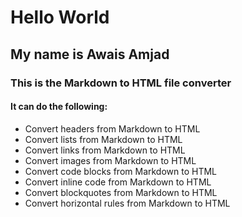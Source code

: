 # Hello World 

## My name is Awais Amjad

### This is the Markdown to HTML file converter

#### It can do the following:
- Convert headers from Markdown to HTML
- Convert lists from Markdown to HTML
- Convert links from Markdown to HTML
- Convert images from Markdown to HTML
- Convert code blocks from Markdown to HTML
- Convert inline code from Markdown to HTML
- Convert blockquotes from Markdown to HTML
- Convert horizontal rules from Markdown to HTML